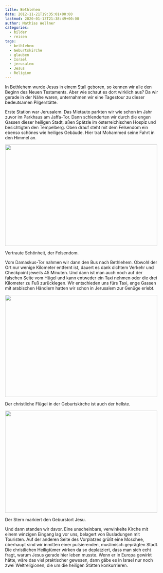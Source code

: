 ```yaml
---
title: Bethlehem
date: 2012-11-21T19:35:01+00:00
lastmod: 2020-01-13T21:38:49+00:00
author: Mathias Wellner
categories:
  - bilder
  - reisen
tags:
  - bethlehem
  - Geburtskirche
  - glauben
  - Israel
  - jerusalem
  - Jesus
  - Religion
---
```

In Bethlehem wurde Jesus in einem Stall geboren, so kennen wir alle den Beginn des Neuen Testaments. Aber wie schaut es dort wirklich aus? Da wir gerade in der Nähe waren, unternahmen wir eine Tagestour zu dieser bedeutsamen Pilgerstätte.

Erste Station war Jerusalem. Das Mietauto parkten wir wie schon im Jahr zuvor im Parkhaus am Jaffa-Tor. Dann schlenderten wir durch die engen Gassen dieser heiligen Stadt, aßen Spätzle im österreichischen Hospiz und besichtigten den Tempelberg. Oben drauf steht mit dem Felsendom ein ebenso schönes wie heiliges Gebäude. Hier trat Mohammed seine Fahrt in den Himmel an. 

<div style="width: 510px" class="wp-caption aligncenter">
  <img src="https://lh6.googleusercontent.com/-3hR7Mlf155s/ULHiRY0rd6I/AAAAAAAAAxE/qnvk1tU5zaY/s800/MW_20121121_3266.jpg" height="333" width="500" />
  
  <p class="wp-caption-text">
    Vertraute Schönheit, der Felsendom.<br />
  </p>
</div>

Vom Damaskus-Tor nahmen wir dann den Bus nach Bethlehem. Obwohl der Ort nur wenige Kilometer entfernt ist, dauert es dank dichtem Verkehr und Checkpoint jeweils 45 Minuten. Und dann ist man auch noch auf der falschen Seite vom Hügel und kann entweder ein Taxi nehmen oder die drei Kilometer zu Fuß zurücklegen. Wir entschieden uns fürs Taxi, enge Gassen mit arabischen Händlern hatten wir schon in Jerusalem zur Genüge erlebt. 

<div style="width: 510px" class="wp-caption aligncenter">
  <img src="https://lh5.googleusercontent.com/-ixVsBmJ7QgA/ULHiVUYynEI/AAAAAAAAAyM/wZz_Tcw1YZw/s800/MW_20121121_3289.jpg" height="335" width="500" />
  
  <p class="wp-caption-text">
    Der christliche Flügel in der Geburtskirche ist auch der hellste.<br />
  </p>
</div>

<div style="width: 510px" class="wp-caption aligncenter">
  <img src="https://lh3.googleusercontent.com/-CCBZW1vahYk/ULHiTjJ3jgI/AAAAAAAAAx4/lP9z98wbcmY/s800/MW_20121121_3281.jpg" height="335" width="500" />
  
  <p class="wp-caption-text">
    Der Stern markiert den Geburstort Jesu.<br />
  </p>
</div>

Und dann standen wir davor. Eine unscheinbare, verwinkelte Kirche mit einem winzigen Eingang lag vor uns, belagert von Busladungen mit Touristen. Auf der anderen Seite des Vorplatzes grüßt eine Moschee, überhaupt sind wir inmitten einer pulsierenden, muslimisch geprägten Stadt. Die christlichen Heiligtümer wirken da so deplatziert, dass man sich echt fragt, warum Jesus gerade hier leben musste. Wenn er in Europa gewirkt hätte, wäre das viel praktischer gewesen, dann gäbe es in Israel nur noch zwei Weltreligionen, die um die heiligen Stätten konkurrieren.